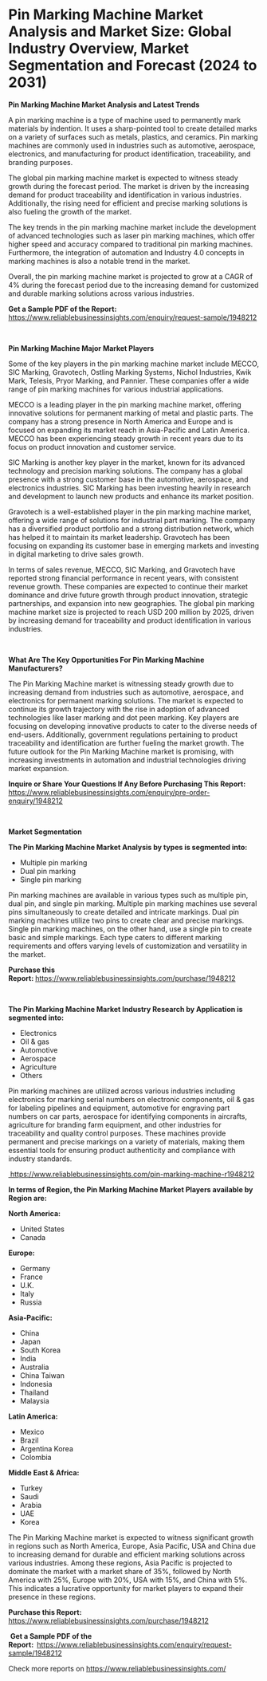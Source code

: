 <p><h1>Pin Marking Machine Market Analysis and Market Size: Global Industry Overview, Market Segmentation and Forecast (2024 to 2031)</h1></p><p><strong>Pin Marking Machine Market Analysis and Latest Trends</strong></p>
<p><p>A pin marking machine is a type of machine used to permanently mark materials by indention. It uses a sharp-pointed tool to create detailed marks on a variety of surfaces such as metals, plastics, and ceramics. Pin marking machines are commonly used in industries such as automotive, aerospace, electronics, and manufacturing for product identification, traceability, and branding purposes.</p><p>The global pin marking machine market is expected to witness steady growth during the forecast period. The market is driven by the increasing demand for product traceability and identification in various industries. Additionally, the rising need for efficient and precise marking solutions is also fueling the growth of the market.</p><p>The key trends in the pin marking machine market include the development of advanced technologies such as laser pin marking machines, which offer higher speed and accuracy compared to traditional pin marking machines. Furthermore, the integration of automation and Industry 4.0 concepts in marking machines is also a notable trend in the market.</p><p>Overall, the pin marking machine market is projected to grow at a CAGR of 4% during the forecast period due to the increasing demand for customized and durable marking solutions across various industries.</p></p>
<p><strong>Get a Sample PDF of the Report:&nbsp;</strong> <a href="https://www.reliablebusinessinsights.com/enquiry/request-sample/1948212">https://www.reliablebusinessinsights.com/enquiry/request-sample/1948212</a></p>
<p>&nbsp;</p>
<p><strong>Pin Marking Machine Major Market Players</strong></p>
<p><p>Some of the key players in the pin marking machine market include MECCO, SIC Marking, Gravotech, Ostling Marking Systems, Nichol Industries, Kwik Mark, Telesis, Pryor Marking, and Pannier. These companies offer a wide range of pin marking machines for various industrial applications.</p><p>MECCO is a leading player in the pin marking machine market, offering innovative solutions for permanent marking of metal and plastic parts. The company has a strong presence in North America and Europe and is focused on expanding its market reach in Asia-Pacific and Latin America. MECCO has been experiencing steady growth in recent years due to its focus on product innovation and customer service.</p><p>SIC Marking is another key player in the market, known for its advanced technology and precision marking solutions. The company has a global presence with a strong customer base in the automotive, aerospace, and electronics industries. SIC Marking has been investing heavily in research and development to launch new products and enhance its market position.</p><p>Gravotech is a well-established player in the pin marking machine market, offering a wide range of solutions for industrial part marking. The company has a diversified product portfolio and a strong distribution network, which has helped it to maintain its market leadership. Gravotech has been focusing on expanding its customer base in emerging markets and investing in digital marketing to drive sales growth.</p><p>In terms of sales revenue, MECCO, SIC Marking, and Gravotech have reported strong financial performance in recent years, with consistent revenue growth. These companies are expected to continue their market dominance and drive future growth through product innovation, strategic partnerships, and expansion into new geographies. The global pin marking machine market size is projected to reach USD 200 million by 2025, driven by increasing demand for traceability and product identification in various industries.</p></p>
<p>&nbsp;</p>
<p><strong>What Are The Key Opportunities For Pin Marking Machine Manufacturers?</strong></p>
<p><p>The Pin Marking Machine market is witnessing steady growth due to increasing demand from industries such as automotive, aerospace, and electronics for permanent marking solutions. The market is expected to continue its growth trajectory with the rise in adoption of advanced technologies like laser marking and dot peen marking. Key players are focusing on developing innovative products to cater to the diverse needs of end-users. Additionally, government regulations pertaining to product traceability and identification are further fueling the market growth. The future outlook for the Pin Marking Machine market is promising, with increasing investments in automation and industrial technologies driving market expansion.</p></p>
<p><strong>Inquire or Share Your Questions If Any Before Purchasing This Report:</strong> <a href="https://www.reliablebusinessinsights.com/enquiry/pre-order-enquiry/1948212">https://www.reliablebusinessinsights.com/enquiry/pre-order-enquiry/1948212</a></p>
<p>&nbsp;</p>
<p><strong>Market Segmentation</strong></p>
<p><strong>The Pin Marking Machine Market Analysis by types is segmented into:</strong></p>
<p><ul><li>Multiple pin marking</li><li>Dual pin marking</li><li>Single pin marking</li></ul></p>
<p><p>Pin marking machines are available in various types such as multiple pin, dual pin, and single pin marking. Multiple pin marking machines use several pins simultaneously to create detailed and intricate markings. Dual pin marking machines utilize two pins to create clear and precise markings. Single pin marking machines, on the other hand, use a single pin to create basic and simple markings. Each type caters to different marking requirements and offers varying levels of customization and versatility in the market.</p></p>
<p><strong>Purchase this Report:&nbsp;</strong><a href="https://www.reliablebusinessinsights.com/purchase/1948212">https://www.reliablebusinessinsights.com/purchase/1948212</a></p>
<p>&nbsp;</p>
<p><strong>The Pin Marking Machine Market Industry Research by Application is segmented into:</strong></p>
<p><ul><li>Electronics</li><li>Oil & gas</li><li>Automotive</li><li>Aerospace</li><li>Agriculture</li><li>Others</li></ul></p>
<p><p>Pin marking machines are utilized across various industries including electronics for marking serial numbers on electronic components, oil & gas for labeling pipelines and equipment, automotive for engraving part numbers on car parts, aerospace for identifying components in aircrafts, agriculture for branding farm equipment, and other industries for traceability and quality control purposes. These machines provide permanent and precise markings on a variety of materials, making them essential tools for ensuring product authenticity and compliance with industry standards.</p></p>
<p><a href="https://www.reliablebusinessinsights.com/pin-marking-machine-r1948212">&nbsp;https://www.reliablebusinessinsights.com/pin-marking-machine-r1948212</a></p>
<p><strong>In terms of Region, the Pin Marking Machine Market Players available by Region are:</strong></p>
<p>
    <p> <strong> North America: </strong>
        <ul>
            <li>United States</li>
            <li>Canada</li>
        </ul>
        </p> 
    <p> <strong> Europe: </strong>
        <ul>
            <li>Germany</li>
            <li>France</li>
            <li>U.K.</li>
            <li>Italy</li>
            <li>Russia</li>
        </ul>
        </p> 
    <p> <strong> Asia-Pacific: </strong>
        <ul>
            <li>China</li>
            <li>Japan</li>
            <li>South Korea</li>
            <li>India</li>
            <li>Australia</li>
            <li>China Taiwan</li>
            <li>Indonesia</li>
            <li>Thailand</li>
            <li>Malaysia</li>
        </ul>
        </p> 
    <p> <strong> Latin America: </strong>
        <ul>
            <li>Mexico</li>
            <li>Brazil</li>
            <li>Argentina Korea</li>
            <li>Colombia</li>
        </ul>
        </p> 
    <p> <strong> Middle East & Africa: </strong>
        <ul>
            <li>Turkey</li>
            <li>Saudi</li>
            <li>Arabia</li>
            <li>UAE</li>
            <li>Korea</li>
        </ul>
    </p>
    </p>
<p><p>The Pin Marking Machine market is expected to witness significant growth in regions such as North America, Europe, Asia Pacific, USA and China due to increasing demand for durable and efficient marking solutions across various industries. Among these regions, Asia Pacific is projected to dominate the market with a market share of 35%, followed by North America with 25%, Europe with 20%, USA with 15%, and China with 5%. This indicates a lucrative opportunity for market players to expand their presence in these regions.</p></p>
<p><strong>Purchase this Report: </strong><a href="https://www.reliablebusinessinsights.com/purchase/1948212">https://www.reliablebusinessinsights.com/purchase/1948212</a></p>
<p>&nbsp;<strong>Get a Sample PDF of the Report:&nbsp;&nbsp;</strong><a href="https://www.reliablebusinessinsights.com/enquiry/request-sample/1948212">https://www.reliablebusinessinsights.com/enquiry/request-sample/1948212</a></p>
<p><strong></strong></p>
<p>Check more reports on <a href="https://www.reliablebusinessinsights.com/">https://www.reliablebusinessinsights.com/</a></p>